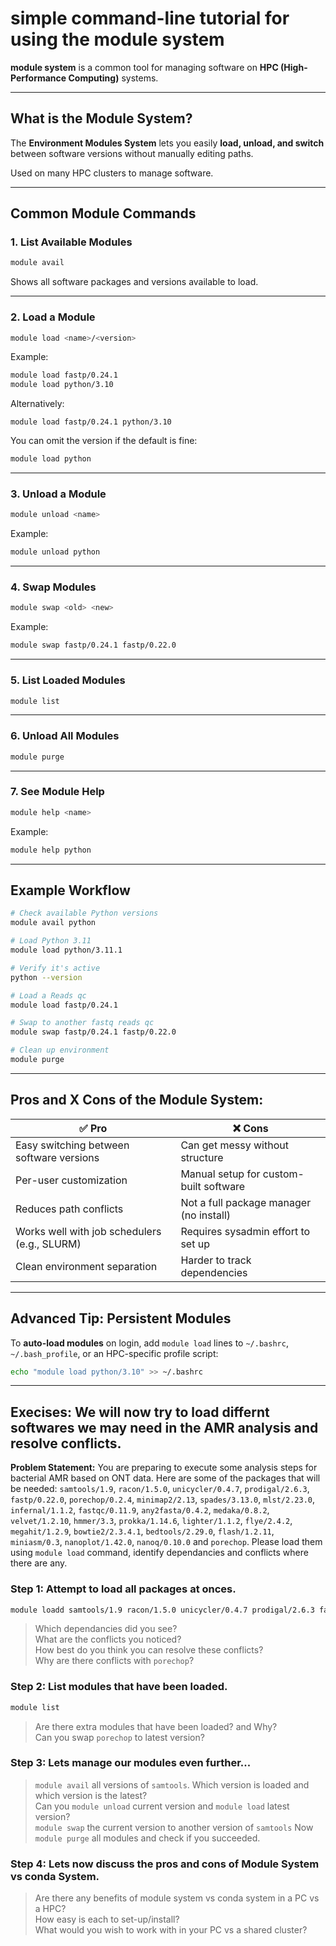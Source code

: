 # **simple command-line tutorial** for using the **module system**

**module system** is a common tool for managing software on **HPC (High-Performance Computing)** systems.

---

## What is the Module System?

The **Environment Modules System** lets you easily **load, unload, and switch** between software versions without manually editing paths.

Used on many HPC clusters to manage software.

---

## Common Module Commands

### 1. **List Available Modules**

```bash
module avail
```

Shows all software packages and versions available to load.

---

### 2. **Load a Module**

```bash
module load <name>/<version>
```

Example:

```bash
module load fastp/0.24.1
module load python/3.10
```
Alternatively:  
```
module load fastp/0.24.1 python/3.10
```

You can omit the version if the default is fine:

```bash
module load python
```

---

### 3. **Unload a Module**

```bash
module unload <name>
```

Example:

```bash
module unload python
```

---

### 4. **Swap Modules**

```bash
module swap <old> <new>
```

Example:

```bash
module swap fastp/0.24.1 fastp/0.22.0
```

---

### 5. **List Loaded Modules**

```bash
module list
```

---

### 6. **Unload All Modules**

```bash
module purge
```

---

### 7. **See Module Help**

```bash
module help <name>
```

Example:

```bash
module help python
```

---

## Example Workflow

```bash
# Check available Python versions
module avail python

# Load Python 3.11
module load python/3.11.1

# Verify it's active
python --version

# Load a Reads qc
module load fastp/0.24.1

# Swap to another fastq reads qc
module swap fastp/0.24.1 fastp/0.22.0

# Clean up environment
module purge
```

---
## Pros and X Cons of the Module System:  


|✅ Pro                                        | ❌ Cons                                 |
| -------------------------------------------- | --------------------------------------- |
| Easy switching between software versions     | Can get messy without structure         |
| Per-user customization                       | Manual setup for custom-built software  |
| Reduces path conflicts                       | Not a full package manager (no install) |
| Works well with job schedulers (e.g., SLURM) | Requires sysadmin effort to set up      |
| Clean environment separation                 | Harder to track dependencies            |

---
## Advanced Tip: Persistent Modules

To **auto-load modules** on login, add `module load` lines to `~/.bashrc`, `~/.bash_profile`, or an HPC-specific profile script:

```bash
echo "module load python/3.10" >> ~/.bashrc
```

---
## Execises: We will now try to load differnt softwares we may need in the AMR analysis and resolve conflicts.

**Problem Statement:** You are preparing to execute some analysis steps for bacterial AMR based on ONT data. Here are some of the packages that will be needed: `samtools/1.9`, `racon/1.5.0`, `unicycler/0.4.7`, `prodigal/2.6.3`, `fastp/0.22.0`, `porechop/0.2.4`, `minimap2/2.13`, `spades/3.13.0`, `mlst/2.23.0`, `infernal/1.1.2`, `fastqc/0.11.9`, `any2fasta/0.4.2`, `medaka/0.8.2`, `velvet/1.2.10`, `hmmer/3.3`, `prokka/1.14.6`, `lighter/1.1.2`,  `flye/2.4.2`, `megahit/1.2.9`, `bowtie2/2.3.4.1`, `bedtools/2.29.0`,  `flash/1.2.11`, `miniasm/0.3`, `nanoplot/1.42.0`, `nanoq/0.10.0` and `porechop`. Please load them using `module load` command, identify dependancies and conflicts where there are any.

### **Step 1:**  Attempt to load all packages at onces.  

```bash
module loadd samtools/1.9 racon/1.5.0 unicycler/0.4.7 prodigal/2.6.3 fastp/0.22.0 porechop/0.2.4 minimap2/2.13 spades/3.13.0 mlst/2.23.0 infernal/1.1.2 fastqc/0.11.9 any2fasta/0.4.2 medaka/0.8.2 velvet/1.2.10  hmmer/3.3 prokka/1.14.6 lighter/1.1.2 flye/2.4.2 megahit/1.2.9 bowtie2/2.3.4.1 bedtools/2.29.0 flash/1.2.11 miniasm/0.3  nanoplot/1.42.0 nanoq/0.10.0 porechop/0.3.2pre
```

 > Which dependancies did you see?  
 > What are the conflicts you noticed?  
 > How best do you think you can resolve these conflicts?  
 > Why are there conflicts with `porechop`?  

### **Step 2:**  List modules that have been loaded.  

```bash
module list
```

 > Are there extra modules that have been loaded? and Why?  
 > Can you swap `porechop` to latest version?  

### **Step 3:**  Lets manage our modules even further...  

 > `module avail` all versions of `samtools`. Which version is loaded and which version is the latest?  
 > Can you `module unload` current version and `module load` latest version?  
 > `module swap` the current version to another version of `samtools` 
 > Now `module purge` all modules and check if you succeeded.   

### **Step 4:**  Lets now discuss the pros and cons of **Module System** vs **conda** System.  
 > Are there any benefits of module system vs conda system in a PC vs a HPC?  
 > How easy is each to set-up/install?  
 > What would you wish to work with in your PC vs a shared cluster?  
